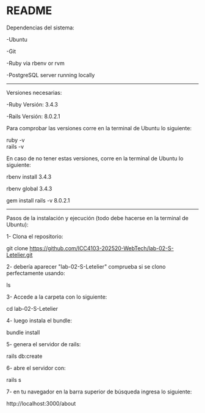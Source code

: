 # README
Dependencias del sistema:

-Ubuntu

-Git

-Ruby via rbenv or rvm

-PostgreSQL server running locally

--------------------------------------------

Versiones necesarias:

-Ruby Versión: 3.4.3

-Rails Versión: 8.0.2.1

Para comprobar las versiones corre en la terminal de Ubuntu lo siguiente:

ruby -v       
rails -v      
     


En caso de no tener estas versiones, corre en la terminal de Ubuntu lo siguiente:


rbenv install 3.4.3

rbenv global 3.4.3

gem install rails -v 8.0.2.1

--------------------------------------------

Pasos de la instalación y ejecución (todo debe hacerse en la terminal de Ubuntu):

1- Clona el repositorio:

git clone https://github.com/ICC4103-202520-WebTech/lab-02-S-Letelier.git

2- debería aparecer "lab-02-S-Letelier" comprueba si se clono perfectamente usando: 

ls

3- Accede a la carpeta con lo siguiente:

cd lab-02-S-Letelier

4- luego instala el bundle:

bundle install

5- genera el servidor de rails:

rails db:create

6- abre el servidor con:

rails s

7- en tu navegador en la barra superior de búsqueda ingresa lo siguiente:

http://localhost:3000/about
